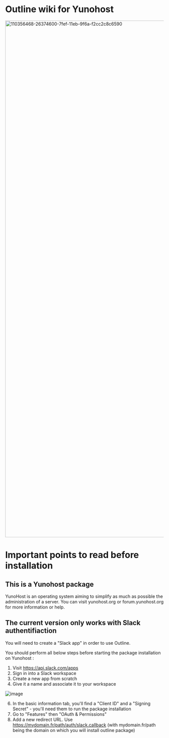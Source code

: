 
# Outline wiki for Yunohost
  <img width="1640" alt="110356468-26374600-7fef-11eb-9f6a-f2cc2c8c6590" src="https://user-images.githubusercontent.com/24638389/134176351-8a7ecaf8-628e-49af-99b4-493287b36a77.png">
  
# Important points to read before installation

## This is a Yunohost package

YunoHost is an operating system aiming to simplify as much as possible the administration of a server. You can visit yunohost.org or forum.yunohost.org for more information or help.

## The current version only works with Slack authentifiaction
You will need to create a "Slack app" in order to use Outline.

You should perform all below steps before starting the package installation on Yunohost :
1. Visit https://api.slack.com/apps
2. Sign in into a Slack workspace
3. Create a new app from scratch
4. Give it a name and associate it to your workspace

![image](https://user-images.githubusercontent.com/24638389/134668089-3b1a73f2-dbca-47c4-8e57-1ee26d1c034a.png)

6. In the basic information tab, you'll find a "Client ID" and a "Signing Secret" - you'll need them to run the package installation
7. Go to "Features" then "OAuth & Permissions"
8. Add a new redirect URL. Use https://mydomain.fr/path/auth/slack.callback (with mydomain.fr/path being the domain on which you will install outline package)
